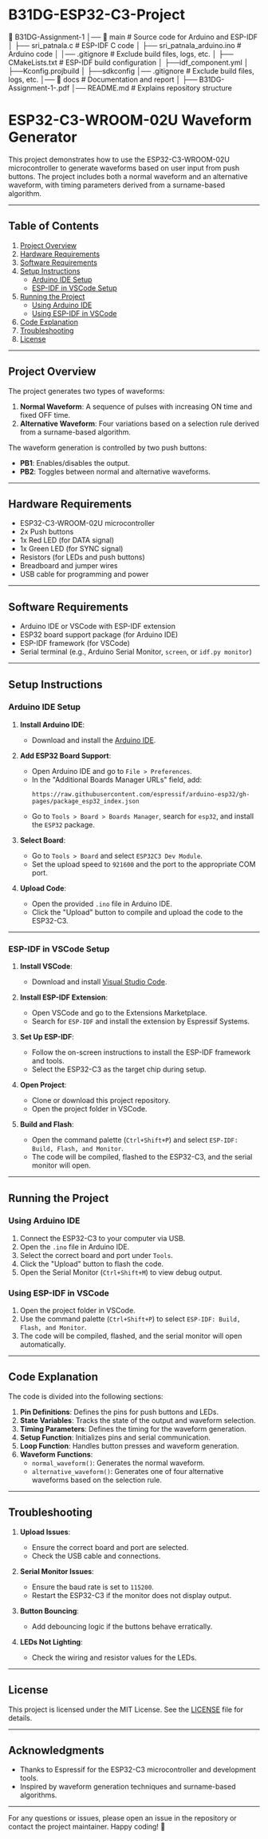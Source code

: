# B31DG-ESP32-C3-Project
📂 B31DG-Assignment-1
│── 📂 main          # Source code for Arduino and ESP-IDF
│   ├── sri_patnala.c      # ESP-IDF C code
│   ├── sri_patnala_arduino.ino   # Arduino code
│   │── .gitignore  # Exclude build files, logs, etc.
│   ├── CMakeLists.txt # ESP-IDF build configuration
│   ├──idf_component.yml
│   ├──Kconfig.projbuild
│   ├──sdkconfig
│── .gitignore      # Exclude build files, logs, etc.
│── 📂 docs         # Documentation and report
│   ├── B31DG-Assignment-1-<StudentNumber>.pdf
│── README.md       # Explains repository structure


# **ESP32-C3-WROOM-02U Waveform Generator**

This project demonstrates how to use the ESP32-C3-WROOM-02U microcontroller to generate waveforms based on user input from push buttons. The project includes both a normal waveform and an alternative waveform, with timing parameters derived from a surname-based algorithm.

---

## **Table of Contents**
1. [Project Overview](#project-overview)
2. [Hardware Requirements](#hardware-requirements)
3. [Software Requirements](#software-requirements)
4. [Setup Instructions](#setup-instructions)
   - [Arduino IDE Setup](#arduino-ide-setup)
   - [ESP-IDF in VSCode Setup](#esp-idf-in-vscode-setup)
5. [Running the Project](#running-the-project)
   - [Using Arduino IDE](#using-arduino-ide)
   - [Using ESP-IDF in VSCode](#using-esp-idf-in-vscode)
6. [Code Explanation](#code-explanation)
7. [Troubleshooting](#troubleshooting)
8. [License](#license)

---

## **Project Overview**
The project generates two types of waveforms:
1. **Normal Waveform**: A sequence of pulses with increasing ON time and fixed OFF time.
2. **Alternative Waveform**: Four variations based on a selection rule derived from a surname-based algorithm.

The waveform generation is controlled by two push buttons:
- **PB1**: Enables/disables the output.
- **PB2**: Toggles between normal and alternative waveforms.

---

## **Hardware Requirements**
- ESP32-C3-WROOM-02U microcontroller
- 2x Push buttons
- 1x Red LED (for DATA signal)
- 1x Green LED (for SYNC signal)
- Resistors (for LEDs and push buttons)
- Breadboard and jumper wires
- USB cable for programming and power

---

## **Software Requirements**
- Arduino IDE or VSCode with ESP-IDF extension
- ESP32 board support package (for Arduino IDE)
- ESP-IDF framework (for VSCode)
- Serial terminal (e.g., Arduino Serial Monitor, `screen`, or `idf.py monitor`)

---

## **Setup Instructions**

### **Arduino IDE Setup**
1. **Install Arduino IDE**:
   - Download and install the [Arduino IDE](https://www.arduino.cc/en/software).

2. **Add ESP32 Board Support**:
   - Open Arduino IDE and go to `File > Preferences`.
   - In the "Additional Boards Manager URLs" field, add:
     ```
     https://raw.githubusercontent.com/espressif/arduino-esp32/gh-pages/package_esp32_index.json
     ```
   - Go to `Tools > Board > Boards Manager`, search for `esp32`, and install the `ESP32` package.

3. **Select Board**:
   - Go to `Tools > Board` and select `ESP32C3 Dev Module`.
   - Set the upload speed to `921600` and the port to the appropriate COM port.

4. **Upload Code**:
   - Open the provided `.ino` file in Arduino IDE.
   - Click the "Upload" button to compile and upload the code to the ESP32-C3.

---

### **ESP-IDF in VSCode Setup**
1. **Install VSCode**:
   - Download and install [Visual Studio Code](https://code.visualstudio.com/).

2. **Install ESP-IDF Extension**:
   - Open VSCode and go to the Extensions Marketplace.
   - Search for `ESP-IDF` and install the extension by Espressif Systems.

3. **Set Up ESP-IDF**:
   - Follow the on-screen instructions to install the ESP-IDF framework and tools.
   - Select the ESP32-C3 as the target chip during setup.

4. **Open Project**:
   - Clone or download this project repository.
   - Open the project folder in VSCode.

5. **Build and Flash**:
   - Open the command palette (`Ctrl+Shift+P`) and select `ESP-IDF: Build, Flash, and Monitor`.
   - The code will be compiled, flashed to the ESP32-C3, and the serial monitor will open.

---

## **Running the Project**

### **Using Arduino IDE**
1. Connect the ESP32-C3 to your computer via USB.
2. Open the `.ino` file in Arduino IDE.
3. Select the correct board and port under `Tools`.
4. Click the "Upload" button to flash the code.
5. Open the Serial Monitor (`Ctrl+Shift+M`) to view debug output.

### **Using ESP-IDF in VSCode**
1. Open the project folder in VSCode.
2. Use the command palette (`Ctrl+Shift+P`) to select `ESP-IDF: Build, Flash, and Monitor`.
3. The code will be compiled, flashed, and the serial monitor will open automatically.

---

## **Code Explanation**
The code is divided into the following sections:
1. **Pin Definitions**: Defines the pins for push buttons and LEDs.
2. **State Variables**: Tracks the state of the output and waveform selection.
3. **Timing Parameters**: Defines the timing for the waveform generation.
4. **Setup Function**: Initializes pins and serial communication.
5. **Loop Function**: Handles button presses and waveform generation.
6. **Waveform Functions**:
   - `normal_waveform()`: Generates the normal waveform.
   - `alternative_waveform()`: Generates one of four alternative waveforms based on the selection rule.

---

## **Troubleshooting**
1. **Upload Issues**:
   - Ensure the correct board and port are selected.
   - Check the USB cable and connections.

2. **Serial Monitor Issues**:
   - Ensure the baud rate is set to `115200`.
   - Restart the ESP32-C3 if the monitor does not display output.

3. **Button Bouncing**:
   - Add debouncing logic if the buttons behave erratically.

4. **LEDs Not Lighting**:
   - Check the wiring and resistor values for the LEDs.

---

## **License**
This project is licensed under the MIT License. See the [LICENSE](LICENSE) file for details.

---

## **Acknowledgments**
- Thanks to Espressif for the ESP32-C3 microcontroller and development tools.
- Inspired by waveform generation techniques and surname-based algorithms.

---

For any questions or issues, please open an issue in the repository or contact the project maintainer. Happy coding! 🚀
